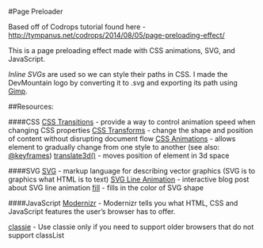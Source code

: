 #Page Preloader

Based off of Codrops tutorial found here - http://tympanus.net/codrops/2014/08/05/page-preloading-effect/


This is a page preloading effect made with CSS animations, SVG, and JavaScript.

*Inline SVGs* are used so we can style their paths in CSS. 
I made the DevMountain logo by converting it to .svg and exporting its path using [Gimp](https://www.gimp.org/).


##Resources:

####CSS
[CSS Transitions](https://developer.mozilla.org/en-US/docs/Web/CSS/CSS_Transitions/Using_CSS_transitions) - provide a way to control animation speed when changing CSS properties
[CSS Transforms](https://developer.mozilla.org/en-US/docs/Web/CSS/CSS_Transforms/Using_CSS_transforms) - change the shape and position of content without disrupting document flow
[CSS Animations](http://www.w3schools.com/css/css3_animations.asp) - allows element to gradually change from one style to another (see also: [@keyframes](https://developer.mozilla.org/en-US/docs/Web/CSS/@keyframes))
[translate3d()](https://developer.mozilla.org/en-US/docs/Web/CSS/transform-function/translate3d) - moves position of element in 3d space

####SVG
[SVG](https://developer.mozilla.org/en-US/docs/Web/SVG) - markup language for describing vector graphics (SVG is to graphics what HTML is to text)
[SVG Line Animation](https://jakearchibald.com/2013/animated-line-drawing-svg/) - interactive blog post about SVG line animation
[fill](https://css-tricks.com/almanac/properties/f/fill/) - fills in the color of SVG shape

####JavaScript
[Modernizr](https://modernizr.com/) - Modernizr tells you what HTML, CSS and JavaScript features the user’s browser has to offer.

[classie](https://github.com/desandro/classie) - Use classie only if you need to support older browsers that do not support classList